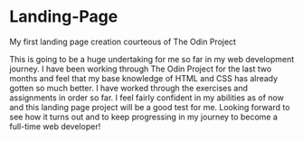 # Landing-Page
My first landing page creation courteous of The Odin Project

This is going to be a huge undertaking for me so far in my web development journey. I have been
working through The Odin Project for the last two months and feel that my base knowledge of HTML and
CSS has already gotten so much better. I have worked through the exercises and assignments in order
so far. I feel fairly confident in my abilities as of now and this landing page project will be a 
good test for me. Looking forward to see how it turns out and to keep progressing in my journey to
become a full-time web developer!
